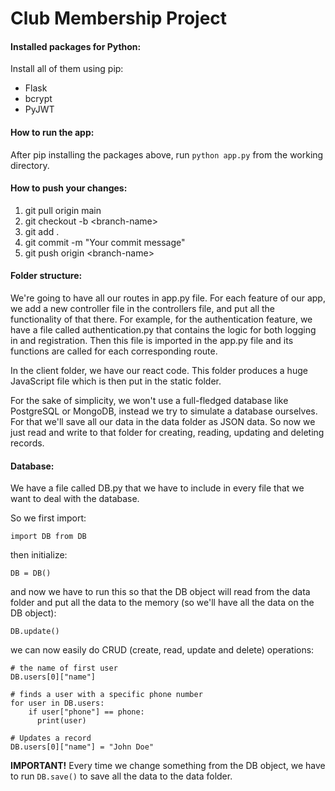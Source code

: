 # Club Membership Project

#### Installed packages for Python:

Install all of them using pip:

- Flask
- bcrypt
- PyJWT

#### How to run the app:

After pip installing the packages above, run `python app.py` from the working directory.

#### How to push your changes:

1. git pull origin main
2. git checkout -b \<branch-name>
3. git add .
4. git commit -m "Your commit message"
5. git push origin \<branch-name>

#### Folder structure:

We're going to have all our routes in app.py file. For each feature of our app, we add a new controller file in the controllers file, and put all the functionality of that there.
For example, for the authentication feature, we have a file called authentication.py that contains the logic for both logging in and registration. Then this file is imported in the app.py file and its functions are called for each corresponding route.

In the client folder, we have our react code. This folder produces a huge JavaScript file which is then put in the static folder.

For the sake of simplicity, we won't use a full-fledged database like PostgreSQL or MongoDB, instead we try to simulate a database ourselves. For that we'll save all our data in the data folder as JSON data. So now we just read and write to that folder for creating, reading, updating and deleting records.

#### Database:

We have a file called DB.py that we have to include in every file that we want to deal with the database.

So we first import:

```
import DB from DB
```

then initialize:

```
DB = DB()
```

and now we have to run this so that the DB object will read from the data folder and put all the data to the memory (so we'll have all the data on the DB object):

```
DB.update()
```

we can now easily do CRUD (create, read, update and delete) operations:

```
# the name of first user
DB.users[0]["name"]

# finds a user with a specific phone number
for user in DB.users:
    if user["phone"] == phone:
      print(user)

# Updates a record
DB.users[0]["name"] = "John Doe"
```

**IMPORTANT!** Every time we change something from the DB object, we have to run `DB.save()` to save all the data to the data folder.
